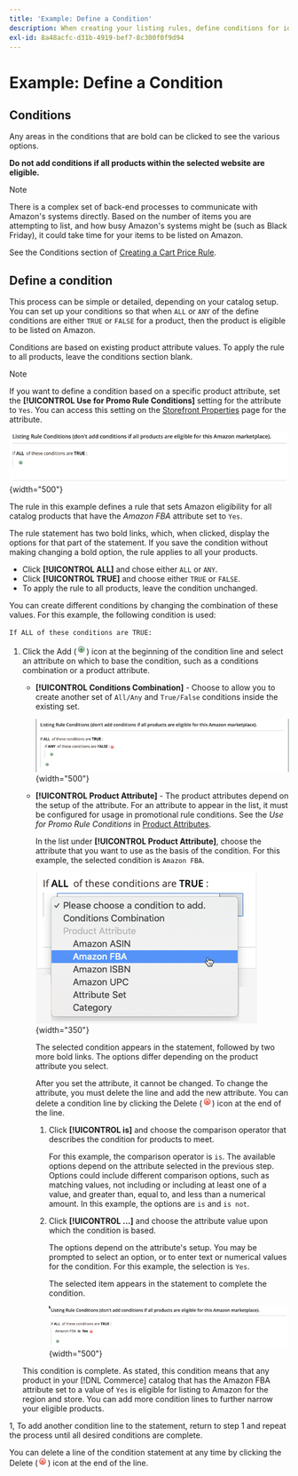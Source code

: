 ```yaml
---
title: 'Example: Define a Condition'
description: When creating your listing rules, define conditions for identifying the Commerce catalog products to be listed on the Amazon Marketplace.
exl-id: 8a48acfc-d31b-4919-bef7-8c300f0f9d94
---
```

# Example: Define a Condition

## Conditions

Any areas in the conditions that are bold can be clicked to see the various options.

**Do not add conditions if all products within the selected website are eligible.**

>[!NOTE]
>
>There is a complex set of back-end processes to communicate with Amazon's systems directly. Based on the number of items you are attempting to list, and how busy Amazon's systems might be (such as Black Friday), it could take time for your items to be listed on Amazon.

See the Conditions section of [Creating a Cart Price Rule](https://experienceleague.adobe.com/docs/commerce-admin/marketing/promotions/catalog-rules/price-rules-catalog-create.html).

## Define a condition

This process can be simple or detailed, depending on your catalog setup. You can set up your conditions so that when `ALL` or `ANY` of the define conditions are either `TRUE` or `FALSE` for a product, then the product is eligible to be listed on Amazon.

Conditions are based on existing product attribute values. To apply the rule to all products, leave the conditions section blank.

>[!NOTE]
>
>If you want to define a condition based on a specific product attribute, set the **[!UICONTROL Use for Promo Rule Conditions]** setting for the attribute to `Yes`. You can access this setting on the [Storefront Properties](https://experienceleague.adobe.com/docs/commerce-admin/catalog/product-attributes/product-attributes-add.html) page for the attribute.

![Condition - line 1](assets/ob-listing-rule-conditions-start.png){width="500"}

The rule in this example defines a rule that sets Amazon eligibility for all catalog products that have the _Amazon FBA_ attribute set to `Yes`.

The rule statement has two bold links, which, when clicked, display the options for that part of the statement. If you save the condition without making changing a bold option, the rule applies to all your products.

- Click **[!UICONTROL ALL]** and chose either `ALL` or `ANY`.
- Click **[!UICONTROL TRUE]** and choose either `TRUE` or `FALSE`.
- To apply the rule to all products, leave the condition unchanged.

You can create different conditions by changing the combination of these values. For this example, the following condition is used:

`If ALL of these conditions are TRUE:`

1. Click the Add (![Add icon](assets/btn-add-grn.png)) icon at the beginning of the condition line and select an attribute on which to base the condition, such as a conditions combination or a product attribute.

   - **[!UICONTROL Conditions Combination]** - Choose to allow you to create another set of `All/Any` and `True/False` conditions inside the existing set.

      ![Conditions combination](assets/ob-conditions-combinations.png){width="500"}

   - **[!UICONTROL Product Attribute]** - The product attributes depend on the setup of the attribute. For an attribute to appear in the list, it must be configured for usage in promotional rule conditions. See the _Use for Promo Rule Conditions_ in [Product Attributes](https://experienceleague.adobe.com/docs/commerce-admin/catalog/product-attributes/product-attributes.html).

      In the list under **[!UICONTROL Product Attribute]**, choose the attribute that you want to use as the basis of the condition. For this example, the selected condition is `Amazon FBA`.

      ![Condition line 2, part 2](assets/ob-condition-attribute-dropdown.png){width="350"}

      The selected condition appears in the statement, followed by two more bold links. The options differ depending on the product attribute you select.

      After you set the attribute, it cannot be changed. To change the attribute, you must delete the line and add the new attribute. You can delete a condition line by clicking the Delete (![Delete icon](assets/btn-del-red.png)) icon at the end of the line.

     1. Click **[!UICONTROL is]** and choose the comparison operator that describes the condition for products to meet.

         For this example, the comparison operator is `is`. The available options depend on the attribute selected in the previous step. Options could include different comparison options, such as matching values, not including or including at least one of a value, and greater than, equal to, and less than a numerical amount. In this example, the options are `is` and `is not`.

     1. Click **[!UICONTROL ...]** and choose the attribute value upon which the condition is based.

         The options depend on the attribute's setup. You may be prompted to select an option, or to enter text or numerical values for the condition. For this example, the selection is `Yes`.

         The selected item appears in the statement to complete the condition.

         ![Condition line 2, part 3](assets/ob-listing-rule-condition-is.png){width="500"}

   This condition is complete. As stated, this condition means that any product in your [!DNL Commerce] catalog that has the Amazon FBA attribute set to a value of `Yes` is eligible for listing to Amazon for the region and store. You can add more condition lines to further narrow your eligible products.

1, To add another condition line to the statement, return to step 1 and repeat the process until all desired conditions are complete.

You can delete a line of the condition statement at any time by clicking the Delete (![Delete icon](assets/btn-del-red.png)) icon at the end of the line.
